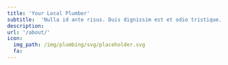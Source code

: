 ```yaml
---
title: 'Your Local Plumber'
subtitle:  'Nulla id ante risus. Duis dignissim est et odio tristique.'
description:
url: '/about/'
icon:
  img_path: /img/plumbing/svg/placeholder.svg
  fa:
---
```

